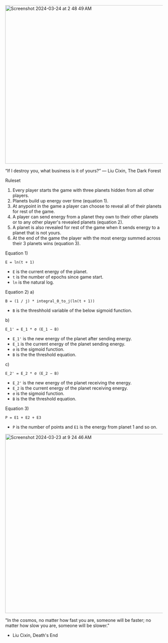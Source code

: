 <img width="506" alt="Screenshot 2024-03-24 at 2 48 49 AM" src="https://github.com/thetechnocrat-dev/darkforestframe/assets/9427089/8ce5c1e3-6128-4e9b-b9e7-0320ee092ffa">

“If I destroy you, what business is it of yours?”
― Liu Cixin, The Dark Forest

Ruleset
1) Every player starts the game with three planets hidden from all other players.
2) Planets build up energy over time (equation 1).
3) At anypoint in the game a player can choose to reveal all of their planets for rest of the game.
4) A player can send energy from a planet they own to their other planets or to any other player's revealed planets (equation 2).
5) A planet is also revealed for rest of the game when it sends energy to a planet that is not yours.
6) At the end of the game the player with the most energy summed across their 3 planets wins (equation 3).

Equation 1) 
```
E = ln(t + 1)
```
* `E` is the current energy of the planet.
* `t` is the number of epochs since game start.
* `ln` is the natural log.

Equation 2)
a)
```
B = (1 / j) * integral_0_to_j(ln(t + 1))
```
* `B` is the threshhold variable of the below sigmoid function. 

b) 
```
E_1' = E_1 * σ (E_1 − B)
```
* `E_1'` is the new energy of the planet after sending energy.
* `E_1` is the current energy of the planet sending energy.
* `σ` is the sigmoid function.
* `B` is the the threshold equation.

c) 
```
E_2' = E_2 * σ (E_2 − B)
```
* `E_2'` is the new energy of the planet receiving the energy.
* `E_2` is the current energy of the planet receiving energy.
* `σ` is the sigmoid function.
* `B` is the the threshold equation.

Equation 3)
```
P = E1 + E2 + E3
```
* `P` is the number of points and `E1` is the energy from planet 1 and so on.

<img width="572" alt="Screenshot 2024-03-23 at 9 24 46 AM" src="https://github.com/thetechnocrat-dev/darkforestframe/assets/9427089/f318b3e5-e126-46e4-bfa7-4fb4d642fefa">

"In the cosmos, no matter how fast you are, someone will be faster; no matter how slow you are, someone will be slower."
- Liu Cixin, Death's End

